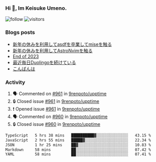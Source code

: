 ### Hi 👋, Im Keisuke Umeno.

<!--
**9renpoto/9renpoto** is a ✨ _special_ ✨ repository because its `README.md` (this file) appears on your GitHub profile.

Here are some ideas to get you started:

- 🔭 I’m currently working on ...
- 🌱 I’m currently learning ...
- 👯 I’m looking to collaborate on ...
- 🤔 I’m looking for help with ...
- 💬 Ask me about ...
- 📫 How to reach me: ...
- 😄 Pronouns: ...
- ⚡ Fun fact: ...
-->

![follow](https://img.shields.io/github/followers/9renpoto?label=Follow&style=social)
![visitors](https://komarev.com/ghpvc/?username=9renpoto&label=Profile%20views&color=0e75b6&style=flat)

### Blogs posts

<!-- BLOG-POST-LIST:START -->
- [新年の休みを利用してasdfを卒業してmiseを触る](https://9renpoto.win/entry/2024/01/07/mise)
- [新年の休みを利用してAstroNvimを触る](https://9renpoto.win/entry/2024/01/03/new-year-holidays)
- [End of 2023](https://9renpoto.win/entry/2023/12/31/end)
- [最近毎日Duolingoを続けている](https://9renpoto.win/entry/2023/12/05/duolingo)
- [こんばんは](https://sizu.me/9renpoto/posts/5a0i98779w97)
<!-- BLOG-POST-LIST:END -->

### Activity

<!--START_SECTION:activity-->
1. 🗣 Commented on [#961](https://github.com/9renpoto/upptime/issues/961#issuecomment-1882585748) in [9renpoto/upptime](https://github.com/9renpoto/upptime)
2. 🔒 Closed issue [#961](https://github.com/9renpoto/upptime/issues/961) in [9renpoto/upptime](https://github.com/9renpoto/upptime)
3. ❗ Opened issue [#961](https://github.com/9renpoto/upptime/issues/961) in [9renpoto/upptime](https://github.com/9renpoto/upptime)
4. 🗣 Commented on [#960](https://github.com/9renpoto/upptime/issues/960#issuecomment-1882468684) in [9renpoto/upptime](https://github.com/9renpoto/upptime)
5. 🔒 Closed issue [#960](https://github.com/9renpoto/upptime/issues/960) in [9renpoto/upptime](https://github.com/9renpoto/upptime)
<!--END_SECTION:activity-->

<!--START_SECTION:waka-->

```txt
TypeScript   5 hrs 38 mins   ██████████▓░░░░░░░░░░░░░░   43.15 %
JavaScript   2 hrs 55 mins   █████▓░░░░░░░░░░░░░░░░░░░   22.34 %
JSON         1 hr 25 mins    ██▓░░░░░░░░░░░░░░░░░░░░░░   10.83 %
Markdown     58 mins         ██░░░░░░░░░░░░░░░░░░░░░░░   07.42 %
YAML         58 mins         ██░░░░░░░░░░░░░░░░░░░░░░░   07.41 %
```

<!--END_SECTION:waka-->
